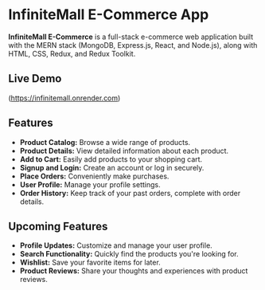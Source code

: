 # InfiniteMall E-Commerce App

**InfiniteMall E-Commerce** is a full-stack e-commerce web application built with the MERN stack (MongoDB, Express.js, React, and Node.js), along with HTML, CSS, Redux, and Redux Toolkit.

## Live Demo
(https://infinitemall.onrender.com)

## Features

- **Product Catalog:** Browse a wide range of products.
- **Product Details:** View detailed information about each product.
- **Add to Cart:** Easily add products to your shopping cart.
- **Signup and Login:** Create an account or log in securely.
- **Place Orders:** Conveniently make purchases.
- **User Profile:** Manage your profile settings.
- **Order History:** Keep track of your past orders, complete with order details.

## Upcoming Features

- **Profile Updates:** Customize and manage your user profile.
- **Search Functionality:** Quickly find the products you're looking for.
- **Wishlist:** Save your favorite items for later.
- **Product Reviews:** Share your thoughts and experiences with product reviews.

